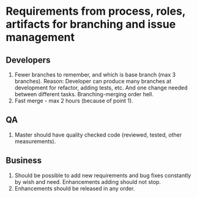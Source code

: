 # Requirements from process, roles, artifacts for branching and issue management

## Developers

1. Fewer branches to remember, and which is base branch (max 3 branches). Reason: Developer can produce many branches at
   development for refactor, adding tests, etc. And one change needed between different tasks. Branching-merging order
   hell.
2. Fast merge - max 2 hours (because of point 1).

## QA

1. Master should have quality checked code (reviewed, tested, other measurements).

## Business

1. Should be possible to add new requirements and bug fixes constantly by wish and need. Enhancements adding should not
   stop.
2. Enhancements should be released in any order.
